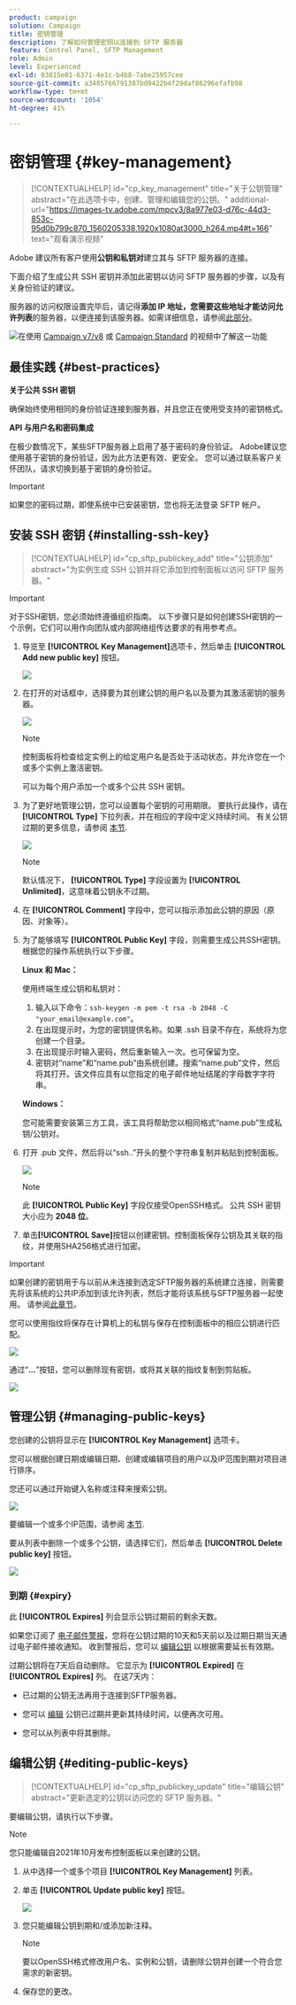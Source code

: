```yaml
---
product: campaign
solution: Campaign
title: 密钥管理
description: 了解如何管理密钥以连接到 SFTP 服务器
feature: Control Panel, SFTP Management
role: Admin
level: Experienced
exl-id: 03815e01-6371-4e1c-b4b8-7abe25957cee
source-git-commit: a3485766791387bd9422b4f29daf86296efafb98
workflow-type: tm+mt
source-wordcount: '1054'
ht-degree: 41%

---
```


# 密钥管理 {#key-management}

>[!CONTEXTUALHELP]
>id="cp_key_management"
>title="关于公钥管理"
>abstract="在此选项卡中，创建、管理和编辑您的公钥。"
>additional-url="https://images-tv.adobe.com/mpcv3/8a977e03-d76c-44d3-853c-95d0b799c870_1560205338.1920x1080at3000_h264.mp4#t=166" text="观看演示视频"

Adobe 建议所有客户使用&#x200B;**公钥和私钥对**&#x200B;建立其与 SFTP 服务器的连接。

下面介绍了生成公共 SSH 密钥并添加此密钥以访问 SFTP 服务器的步骤，以及有关身份验证的建议。

服务器的访问权限设置完毕后，请记得&#x200B;**添加 IP 地址，您需要这些地址才能访问允许列表**&#x200B;的服务器，以便连接到该服务器。如需详细信息，请参阅[此部分](../../instances-settings/using/ip-allow-listing-instance-access.md)。

![](assets/do-not-localize/how-to-video.png)在使用 [Campaign v7/v8](https://experienceleague.adobe.com/docs/campaign-classic-learn/control-panel/sftp-management/generate-ssh-key.html#sftp-management) 或 [Campaign Standard](https://experienceleague.adobe.com/docs/campaign-standard-learn/control-panel/sftp-management/generate-ssh-key.html#sftp-management) 的视频中了解这一功能

## 最佳实践 {#best-practices}

**关于公共 SSH 密钥**

确保始终使用相同的身份验证连接到服务器，并且您正在使用受支持的密钥格式。

**API 与用户名和密码集成**

在极少数情况下，某些SFTP服务器上启用了基于密码的身份验证。 Adobe建议您使用基于密钥的身份验证，因为此方法更有效、更安全。 您可以通过联系客户关怀团队，请求切换到基于密钥的身份验证。

>[!IMPORTANT]
>
>如果您的密码过期，即使系统中已安装密钥，您也将无法登录 SFTP 帐户。

## 安装 SSH 密钥 {#installing-ssh-key}

>[!CONTEXTUALHELP]
>id="cp_sftp_publickey_add"
>title="公钥添加"
>abstract="为实例生成 SSH 公钥并将它添加到控制面板以访问 SFTP 服务器。"

>[!IMPORTANT]
>
>对于SSH密钥，您必须始终遵循组织指南。 以下步骤只是如何创建SSH密钥的一个示例，它们可以用作向团队或内部网络组传达要求的有用参考点。

1. 导览至 **[!UICONTROL Key Management]**&#x200B;选项卡，然后单击 **[!UICONTROL Add new public key]** 按钮。

   ![](assets/key0.png)

1. 在打开的对话框中，选择要为其创建公钥的用户名以及要为其激活密钥的服务器。

   ![](assets/key1.png)

   >[!NOTE]
   >
   >控制面板将检查给定实例上的给定用户名是否处于活动状态，并允许您在一个或多个实例上激活密钥。
   >
   >可以为每个用户添加一个或多个公共 SSH 密钥。

1. 为了更好地管理公钥，您可以设置每个密钥的可用期限。 要执行此操作，请在 **[!UICONTROL Type]** 下拉列表，并在相应的字段中定义持续时间。 有关公钥过期的更多信息，请参阅 [本节](#expiry).

   ![](assets/key_expiry.png)

   >[!NOTE]
   >
   >默认情况下， **[!UICONTROL Type]** 字段设置为 **[!UICONTROL Unlimited]**，这意味着公钥永不过期。

1. 在 **[!UICONTROL Comment]** 字段中，您可以指示添加此公钥的原因（原因、对象等）。

1. 为了能够填写 **[!UICONTROL Public Key]** 字段，则需要生成公共SSH密钥。 根据您的操作系统执行以下步骤。

   **Linux 和 Mac：**

   使用终端生成公钥和私钥对：
   1. 输入以下命令：`ssh-keygen -m pem -t rsa -b 2048 -C "your_email@example.com"`。
   1. 在出现提示时，为您的密钥提供名称。如果 .ssh 目录不存在，系统将为您创建一个目录。
   1. 在出现提示时输入密码，然后重新输入一次。也可保留为空。
   1. 密钥对“name”和“name.pub”由系统创建。搜索“name.pub”文件，然后将其打开。该文件应具有以您指定的电子邮件地址结尾的字母数字字符串。

   **Windows：**

   您可能需要安装第三方工具，该工具将帮助您以相同格式“name.pub”生成私钥/公钥对。

1. 打开 .pub 文件，然后将以“ssh..”开头的整个字符串复制并粘贴到控制面板。

   ![](assets/publickey.png)

   >[!NOTE]
   >
   >此 **[!UICONTROL Public Key]** 字段仅接受OpenSSH格式。 公共 SSH 密钥大小应为 **2048 位**。

1. 单击&#x200B;**[!UICONTROL Save]**&#x200B;按钮以创建密钥。控制面板保存公钥及其关联的指纹，并使用SHA256格式进行加密。

>[!IMPORTANT]
>
>如果创建的密钥用于与以前从未连接到选定SFTP服务器的系统建立连接，则需要先将该系统的公共IP添加到该允许列表，然后才能将该系统与SFTP服务器一起使用。 请参阅[此章节](ip-range-allow-listing.md)。

您可以使用指纹将保存在计算机上的私钥与保存在控制面板中的相应公钥进行匹配。

![](assets/fingerprint_compare.png)

通过“**...**”按钮，您可以删除现有密钥，或将其关联的指纹复制到剪贴板。

![](assets/key_options.png)

## 管理公钥 {#managing-public-keys}

您创建的公钥将显示在 **[!UICONTROL Key Management]** 选项卡。

您可以根据创建日期或编辑日期、创建或编辑项目的用户以及IP范围到期对项目进行排序。

您还可以通过开始键入名称或注释来搜索公钥。

![](assets/control_panel_key_management_sort.png)

要编辑一个或多个IP范围，请参阅 [本节](#editing-public-keys).

要从列表中删除一个或多个公钥，请选择它们，然后单击 **[!UICONTROL Delete public key]** 按钮。

![](assets/control_panel_delete_key.png)

### 到期 {#expiry}

此 **[!UICONTROL Expires]** 列会显示公钥过期前的剩余天数。

如果您订阅了 [电子邮件警报](../../performance-monitoring/using/email-alerting.md)，您将在公钥过期的10天和5天前以及过期日期当天通过电子邮件接收通知。 收到警报后，您可以 [编辑公钥](#editing-public-keys) 以根据需要延长有效期。

过期公钥将在7天后自动删除。 它显示为 **[!UICONTROL Expired]** 在 **[!UICONTROL Expires]** 列。 在这7天内：

* 已过期的公钥无法再用于连接到SFTP服务器。

* 您可以 [编辑](#editing-public-keys) 公钥已过期并更新其持续时间，以便再次可用。

* 您可以从列表中将其删除。

## 编辑公钥 {#editing-public-keys}

>[!CONTEXTUALHELP]
>id="cp_sftp_publickey_update"
>title="编辑公钥"
>abstract="更新选定的公钥以访问您的 SFTP 服务器。"

要编辑公钥，请执行以下步骤。

>[!NOTE]
>
>您只能编辑自2021年10月发布控制面板以来创建的公钥。

1. 从中选择一个或多个项目 **[!UICONTROL Key Management]** 列表。
1. 单击 **[!UICONTROL Update public key]** 按钮。

   ![](assets/control_panel_edit_key.png)

1. 您只能编辑公钥到期和/或添加新注释。

   >[!NOTE]
   >
   >要以OpenSSH格式修改用户名、实例和公钥，请删除公钥并创建一个符合您需求的新密钥。

1. 保存您的更改。
